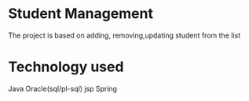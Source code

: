 Student Management
==================

The project is based on adding, removing,updating student from the list

Technology used
================
Java
Oracle(sql/pl-sql)
jsp
Spring
